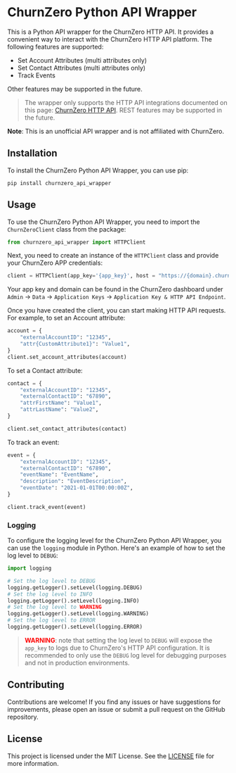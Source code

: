 # ChurnZero Python API Wrapper

This is a Python API wrapper for the ChurnZero HTTP API. It provides a convenient way to interact with the ChurnZero HTTP API platform. The following features are supported:

- Set Account Attributes (multi attributes only)
- Set Contact Attributes (multi attributes only)
- Track Events

Other features may be supported in the future.

> The wrapper only supports the HTTP API integrations documented on this page: [ChurnZero HTTP API](https://support.churnzero.com/hc/en-us/articles/360003183171-Integrate-ChurnZero-using-HTTP-API). REST features may be supported in the future.

**Note**: This is an unofficial API wrapper and is not affiliated with ChurnZero.

## Installation

To install the ChurnZero Python API Wrapper, you can use pip:

```shell
pip install churnzero_api_wrapper
```

## Usage

To use the ChurnZero Python API Wrapper, you need to import the `ChurnZeroClient` class from the package:

```python
from churnzero_api_wrapper import HTTPClient
```

Next, you need to create an instance of the `HTTPClient` class and provide your ChurnZero APP credentials:

```python
client = HTTPClient(app_key='{app_key}', host = "https://{domain}.churnzero.net/i")
```

Your app key and domain can be found in the ChurnZero dashboard under `Admin` -> `Data` -> `Application Keys` -> `Application Key & HTTP API Endpoint`.

Once you have created the client, you can start making HTTP API requests. For example, to set an Account attribute:

```python
account = {
    "externalAccountID": "12345",
    "attr{CustomAttribute1}": "Value1",
}
client.set_account_attributes(account)
```

To set a Contact attribute:

```python
contact = {
    "externalAccountID": "12345",
    "externalContactID": "67890",
    "attrFirstName": "Value1",
    "attrLastName": "Value2",
}

client.set_contact_attributes(contact)
```

To track an event:

```python
event = {
    "externalAccountID": "12345",
    "externalContactID": "67890",
    "eventName": "EventName",
    "description": "EventDescription",
    "eventDate": "2021-01-01T00:00:00Z",
}

client.track_event(event)
```

### Logging

To configure the logging level for the ChurnZero Python API Wrapper, you can use the `logging` module in Python. Here's an example of how to set the log level to `DEBUG`:

```python
import logging

# Set the log level to DEBUG
logging.getLogger().setLevel(logging.DEBUG)
# Set the log level to INFO
logging.getLogger().setLevel(logging.INFO)
# Set the log level to WARNING
logging.getLogger().setLevel(logging.WARNING)
# Set the log level to ERROR
logging.getLogger().setLevel(logging.ERROR)
```

> <font color="red">**WARNING**</font>: note that setting the log level to `DEBUG` will expose the `app_key` to logs due to ChurnZero's HTTP API configuration. It is recommended to only use the `DEBUG` log level for debugging purposes and not in production environments.

## Contributing

Contributions are welcome! If you find any issues or have suggestions for improvements, please open an issue or submit a pull request on the GitHub repository.

## License

This project is licensed under the MIT License. See the [LICENSE](LICENSE) file for more information.
